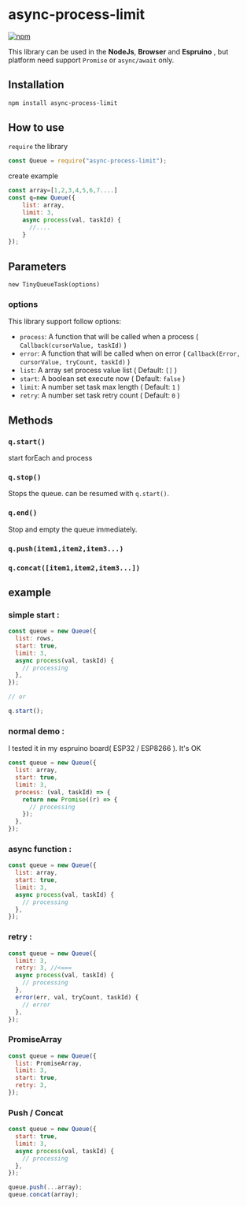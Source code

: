 # async-process-limit

[![npm](https://img.shields.io/npm/v/async-process-limit.svg)](https://www.npmjs.com/package/async-process-limit)

This library can be used in the **NodeJs**, **Browser** and **Espruino** , but platform need support `Promise` or `async/await` only.

## Installation

```sh
npm install async-process-limit
```

## How to use

`require` the library

```js
const Queue = require("async-process-limit");
```

create example

```js
const array=[1,2,3,4,5,6,7....]
const q=new Queue({
    list: array,
    limit: 3,
    async process(val, taskId) {
      //....
    }
});

```

## Parameters

`new TinyQueueTask(options)`

### options

This library support follow options:

- `process`: A function that will be called when a process ( `Callback(cursorValue, taskId)` )
- `error`: A function that will be called when on error ( `Callback(Error, cursorValue, tryCount, taskId)` )
- `list`: A array set process value list ( Default: `[]` )
- `start`: A boolean set execute now ( Default: `false` )
- `limit`: A number set task max length ( Default: `1` )
- `retry`: A number set task retry count ( Default: `0` )

## Methods

### `q.start()`

start forEach and process

### `q.stop()`

Stops the queue. can be resumed with `q.start()`.

### `q.end()`

Stop and empty the queue immediately.

### `q.push(item1,item2,item3...)`

### `q.concat([item1,item2,item3...])`

## example

### simple start :

```js
const queue = new Queue({
  list: rows,
  start: true,
  limit: 3,
  async process(val, taskId) {
    // processing
  },
});

// or

q.start();
```

### normal demo :

I tested it in my espruino board( ESP32 / ESP8266 ). It's OK

```js
const queue = new Queue({
  list: array,
  start: true,
  limit: 3,
  process: (val, taskId) => {
    return new Promise((r) => {
      // processing
    });
  },
});
```

### async function :

```js
const queue = new Queue({
  list: array,
  start: true,
  limit: 3,
  async process(val, taskId) {
    // processing
  },
});
```

### retry :

```js
const queue = new Queue({
  limit: 3,
  retry: 3, //<===
  async process(val, taskId) {
    // processing
  },
  error(err, val, tryCount, taskId) {
    // error
  },
});
```

### PromiseArray

```js
const queue = new Queue({
  list: PromiseArray,
  limit: 3,
  start: true,
  retry: 3,
});
```

### Push / Concat

```js
const queue = new Queue({
  start: true,
  limit: 3,
  async process(val, taskId) {
    // processing
  },
});

queue.push(...array);
queue.concat(array);
```
